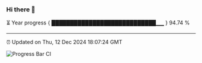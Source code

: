 ### Hi there 👋

⏳ Year progress { ████████████████████████████▁▁ } 94.74 %

---

⏰ Updated on Thu, 12 Dec 2024 18:07:24 GMT

![Progress Bar CI](https://github.com/liununu/liununu/workflows/Progress%20Bar%20CI/badge.svg)
